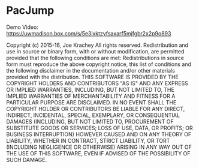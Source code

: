 # PacJump
Demo Video: https://uwmadison.box.com/s/5e3ixktzyfsaxarf5mjfgbr2x2p9o893

Copyright (c) 2015-16, Joe Krachey
All rights reserved.
Redistribution and use in source or binary form, with or without modification, are permitted provided that the following conditions are met:
Redistributions in source form must reproduce the above copyright notice, this list of conditions and the following disclaimer in the documentation and/or other materials provided with the distribution.
THIS SOFTWARE IS PROVIDED BY THE COPYRIGHT HOLDERS AND CONTRIBUTORS "AS IS" AND ANY EXPRESS OR IMPLIED WARRANTIES, INCLUDING, BUT NOT LIMITED TO, THE IMPLIED WARRANTIES OF MERCHANTABILITY AND FITNESS FOR A PARTICULAR PURPOSE ARE DISCLAIMED. IN NO EVENT SHALL THE COPYRIGHT HOLDER OR CONTRIBUTORS BE LIABLE FOR ANY DIRECT, INDIRECT, INCIDENTAL, SPECIAL, EXEMPLARY, OR CONSEQUENTIAL DAMAGES (INCLUDING, BUT NOT LIMITED TO, PROCUREMENT OF SUBSTITUTE GOODS OR SERVICES; LOSS OF USE, DATA, OR PROFITS; OR BUSINESS INTERRUPTION) HOWEVER CAUSED AND ON ANY THEORY OF LIABILITY, WHETHER IN CONTRACT, STRICT LIABILITY, OR TORT (INCLUDING NEGLIGENCE OR OTHERWISE) ARISING IN ANY WAY OUT OF THE USE OF THIS SOFTWARE, EVEN IF ADVISED OF THE POSSIBILITY OF SUCH DAMAGE.
